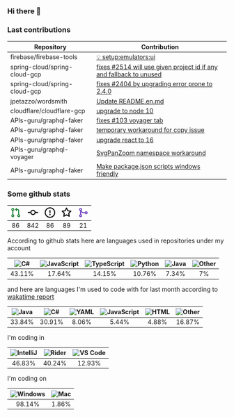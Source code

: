 ### Hi there 👋

### Last contributions

<!-- github contributions start -->
| Repository                    | Contribution                                                                                                                      |
| ----------------------------- | --------------------------------------------------------------------------------------------------------------------------------- |
| firebase/firebase-tools       | [💡 setup:emulators:ui](https://github.com/firebase/firebase-tools/pull/3152)                                                     |
| spring-cloud/spring-cloud-gcp | [fixes #2514 will use given project id if any and fallback to unused](https://github.com/spring-cloud/spring-cloud-gcp/pull/2625) |
| spring-cloud/spring-cloud-gcp | [fixes #2404 by upgrading error prone to 2.4.0](https://github.com/spring-cloud/spring-cloud-gcp/pull/2624)                       |
| jpetazzo/wordsmith            | [Update README.en.md](https://github.com/jpetazzo/wordsmith/pull/4)                                                               |
| cloudflare/cloudflare-gcp     | [upgrade to node 10](https://github.com/cloudflare/cloudflare-gcp/pull/45)                                                        |
| APIs-guru/graphql-faker       | [fixes #103 voyager tab](https://github.com/APIs-guru/graphql-faker/pull/116)                                                     |
| APIs-guru/graphql-faker       | [temporary workaround for copy issue](https://github.com/APIs-guru/graphql-faker/pull/115)                                        |
| APIs-guru/graphql-faker       | [upgrade react to 16](https://github.com/APIs-guru/graphql-faker/pull/111)                                                        |
| APIs-guru/graphql-voyager     | [SvgPanZoom namespace workaround](https://github.com/APIs-guru/graphql-voyager/pull/165)                                          |
| APIs-guru/graphql-faker       | [Make package.json scripts windows friendly](https://github.com/APIs-guru/graphql-faker/pull/102)                                 |
<!-- github contributions end -->

### Some github stats

<!-- github stats start -->
| <img src=assets/icons/pullrequest.svg width="24" height="24" alt="requests" title=requests /> |  <img src=assets/icons/commit.svg width="24" height="24" alt="commits" title=commits /> | <img src=assets/icons/issue.svg width="24" height="24" alt="issues" title=issues /> |  <img src=assets/icons/star.svg width="24" height="24" alt="stars" title=stars /> | <img src=assets/icons/merge.svg width="24" height="24" alt="contributions" title=contributions /> |
| :-------------------------------------------------------------------------------------------: | :-------------------------------------------------------------------------------------: | :---------------------------------------------------------------------------------: | :-------------------------------------------------------------------------------: | :-----------------------------------------------------------------------------------------------: |
|                                               86                                              |                                           842                                           |                                          86                                         |                                         89                                        |                                                 21                                                |
<!-- github stats end -->

According to github stats here are languages used in repositories under my account

<!-- github langs start -->
|  <img src=https://upload.wikimedia.org/wikipedia/commons/a/a3/.NET_Logo.svg width="24" height="24" alt="C#" title=C# /> | <img src=https://upload.wikimedia.org/wikipedia/commons/9/99/Unofficial_JavaScript_logo_2.svg width="24" height="24" alt="JavaScript" title=JavaScript /> | <img src=https://upload.wikimedia.org/wikipedia/commons/4/4c/Typescript_logo_2020.svg width="24" height="24" alt="TypeScript" title=TypeScript /> | <img src=https://upload.wikimedia.org/wikipedia/commons/c/c3/Python-logo-notext.svg width="24" height="24" alt="Python" title=Python /> | <img src=https://upload.wikimedia.org/wikipedia/ru/3/39/Java_logo.svg width="24" height="24" alt="Java" title=Java /> |  <img src=https://www.svgrepo.com/show/149905/txt-file-symbol.svg width="24" height="24" alt="Other" title=Other /> |
| :---------------------------------------------------------------------------------------------------------------------: | :-------------------------------------------------------------------------------------------------------------------------------------------------------: | :-----------------------------------------------------------------------------------------------------------------------------------------------: | :-------------------------------------------------------------------------------------------------------------------------------------: | :-------------------------------------------------------------------------------------------------------------------: | :-----------------------------------------------------------------------------------------------------------------: |
|                                                          43.11%                                                         |                                                                           17.64%                                                                          |                                                                       14.15%                                                                      |                                                                  10.76%                                                                 |                                                         7.34%                                                         |                                                          7%                                                         |
<!-- github langs end -->

and here are languages I'm used to code with for last month according to [wakatime report](https://wakatime.com/@mac)

<!-- wakatime languages start -->
| <img src=https://upload.wikimedia.org/wikipedia/ru/3/39/Java_logo.svg width="24" height="24" alt="Java" title=Java /> |  <img src=https://upload.wikimedia.org/wikipedia/commons/a/a3/.NET_Logo.svg width="24" height="24" alt="C#" title=C# /> |  <img src=https://upload.wikimedia.org/wikipedia/commons/6/63/YAML_logo_in_SVG_format.svg width="24" height="24" alt="YAML" title=YAML /> | <img src=https://upload.wikimedia.org/wikipedia/commons/9/99/Unofficial_JavaScript_logo_2.svg width="24" height="24" alt="JavaScript" title=JavaScript /> |  <img src=https://upload.wikimedia.org/wikipedia/commons/6/61/HTML5_logo_and_wordmark.svg width="24" height="24" alt="HTML" title=HTML /> |  <img src=https://www.svgrepo.com/show/149905/txt-file-symbol.svg width="24" height="24" alt="Other" title=Other /> |
| :-------------------------------------------------------------------------------------------------------------------: | :---------------------------------------------------------------------------------------------------------------------: | :---------------------------------------------------------------------------------------------------------------------------------------: | :-------------------------------------------------------------------------------------------------------------------------------------------------------: | :---------------------------------------------------------------------------------------------------------------------------------------: | :-----------------------------------------------------------------------------------------------------------------: |
|                                                         33.84%                                                        |                                                          30.91%                                                         |                                                                   8.06%                                                                   |                                                                           5.44%                                                                           |                                                                   4.88%                                                                   |                                                        16.87%                                                       |
<!-- wakatime languages end -->

I'm coding in

<!-- wakatime editors start -->
| <img src=https://upload.wikimedia.org/wikipedia/commons/9/9c/IntelliJ_IDEA_Icon.svg width="24" height="24" alt="IntelliJ" title=IntelliJ /> |  <img src=https://www.jetbrains.com/dotnet/promo/unity/img/rider-text.svg width="24" height="24" alt="Rider" title=Rider /> | <img src=https://upload.wikimedia.org/wikipedia/commons/9/9a/Visual_Studio_Code_1.35_icon.svg width="24" height="24" alt="VS Code" title=VS Code /> |
| :-----------------------------------------------------------------------------------------------------------------------------------------: | :-------------------------------------------------------------------------------------------------------------------------: | :-------------------------------------------------------------------------------------------------------------------------------------------------: |
|                                                                    46.83%                                                                   |                                                            40.24%                                                           |                                                                        12.93%                                                                       |
<!-- wakatime editors end -->

I'm coding on

<!-- wakatime platforms start -->
| <img src=https://upload.wikimedia.org/wikipedia/commons/3/34/Windows_logo_-_2012_derivative.svg width="24" height="24" alt="Windows" title=Windows /> | <img src=https://upload.wikimedia.org/wikipedia/commons/f/fa/Apple_logo_black.svg width="24" height="24" alt="Mac" title=Mac /> |
| :---------------------------------------------------------------------------------------------------------------------------------------------------: | :-----------------------------------------------------------------------------------------------------------------------------: |
|                                                                         98.14%                                                                        |                                                              1.86%                                                              |
<!-- wakatime platforms end -->







